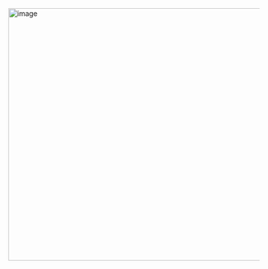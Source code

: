 <img width="886" height="506" alt="image" src="https://github.com/user-attachments/assets/985449df-34ed-4897-a3d5-1983e9f0e6ef" />
